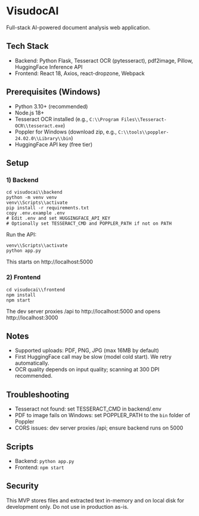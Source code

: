 # VisudocAI

Full-stack AI-powered document analysis web application.

## Tech Stack
- Backend: Python Flask, Tesseract OCR (pytesseract), pdf2image, Pillow, HuggingFace Inference API
- Frontend: React 18, Axios, react-dropzone, Webpack

## Prerequisites (Windows)
- Python 3.10+ (recommended)
- Node.js 18+
- Tesseract OCR installed (e.g., `C:\\Program Files\\Tesseract-OCR\\tesseract.exe`)
- Poppler for Windows (download zip, e.g., `C:\\tools\\poppler-24.02.0\\Library\\bin`)
- HuggingFace API key (free tier)

## Setup

### 1) Backend
```
cd visudocai\\backend
python -m venv venv
venv\\Scripts\\activate
pip install -r requirements.txt
copy .env.example .env
# Edit .env and set HUGGINGFACE_API_KEY
# Optionally set TESSERACT_CMD and POPPLER_PATH if not on PATH
```

Run the API:
```
venv\\Scripts\\activate
python app.py
```
This starts on http://localhost:5000

### 2) Frontend
```
cd visudocai\\frontend
npm install
npm start
```
The dev server proxies /api to http://localhost:5000 and opens http://localhost:3000

## Notes
- Supported uploads: PDF, PNG, JPG (max 16MB by default)
- First HuggingFace call may be slow (model cold start). We retry automatically.
- OCR quality depends on input quality; scanning at 300 DPI recommended.

## Troubleshooting
- Tesseract not found: set TESSERACT_CMD in backend/.env
- PDF to image fails on Windows: set POPPLER_PATH to the `bin` folder of Poppler
- CORS issues: dev server proxies /api; ensure backend runs on 5000

## Scripts
- Backend: `python app.py`
- Frontend: `npm start`

## Security
This MVP stores files and extracted text in-memory and on local disk for development only. Do not use in production as-is.
